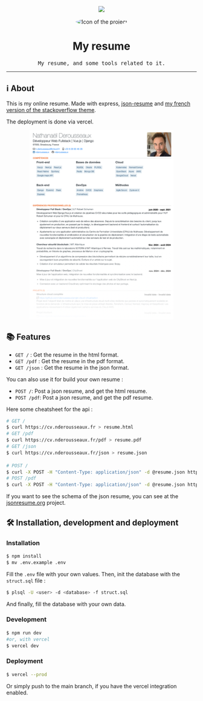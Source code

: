 <p align="center">
	<img src="https://skillicons.dev/icons?i=js,express,postgres,vercel" height="30" />
</p>

<p align="center">
	<img src="https://cv.nderousseaux.fr/picture.jpg" alt="Icon of the project" width="150" style="border-radius: 50%" />
</p>

# <div align="center">My resume</div>
<div align="center">
	<samp>My resume, and some tools related to it.</samp>
</div>

<hr>

## ℹ️ About
This is my online resume. Made with express, [json-resume](https://jsonresume.org) and [my french version of the stackoverflow theme](https://github.com/nderousseaux/jsonresume-theme-stackoverflow-french). 

The deployment is done via vercel.
<p align="center">
	<img src="docs/screenshot.png" alt="screenshot" height="500" />
</p>

## 📚 Features

- `GET /` : Get the resume in the html format.
- `GET /pdf` : Get the resume in the pdf format.
- `GET /json` : Get the resume in the json format.

You can also use it for build your own resume :
- `POST /`: Post a json resume, and get the html resume. 
- `POST /pdf`: Post a json resume, and get the pdf resume.

Here some cheatsheet for the api :
```bash
# GET /
$ curl https://cv.nderousseaux.fr > resume.html
# GET /pdf
$ curl https://cv.nderousseaux.fr/pdf > resume.pdf
# GET /json
$ curl https://cv.nderousseaux.fr/json > resume.json

# POST /
$ curl -X POST -H "Content-Type: application/json" -d @resume.json https://cv.nderousseaux.fr > resume.html
# POST /pdf
$ curl -X POST -H "Content-Type: application/json" -d @resume.json https://cv.nderousseaux.fr/pdf > resume.pdf
```

If you want to see the schema of the json resume, you can see at the [jsonresume.org](https://jsonresume.org) project.

## 🛠️ Installation, development and deployment

### Installation
```bash
$ npm install
$ mv .env.example .env
```

Fill the `.env` file with your own values. Then, init the database with the `struct.sql` file :

```bash
$ plsql -U <user> -d <database> -f struct.sql
```

And finally, fill the database with your own data.


### Development
```bash
$ npm run dev 
#or, with vercel
$ vercel dev
```

### Deployment
```bash
$ vercel --prod
```

Or simply push to the main branch, if you have the vercel integration enabled.